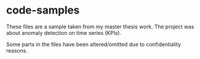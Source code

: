 # code-samples
These files are a sample taken from my master thesis work. The project was about anomaly detection on time series (KPIs).

Some parts in the files have been altered/omitted due to confidentiality reasons.
